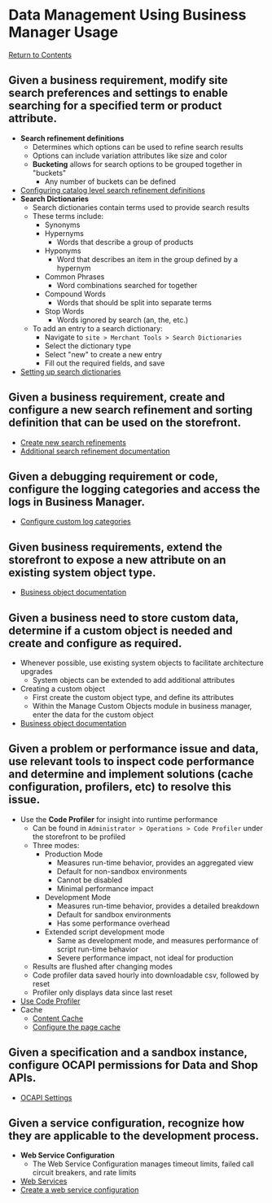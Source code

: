 # Data Management Using Business Manager Usage
[Return to Contents](../README.md)

## Given a business requirement, modify site search preferences and settings to enable searching for a specified term or product attribute.
- **Search refinement definitions**
    - Determines which options can be used to refine search results
    - Options can include variation attributes like size and color
    - **Bucketing** allows for search options to be grouped together in "buckets"
        - Any number of buckets can be defined
- [Configuring catalog level search refinement definitions](https://documentation.b2c.commercecloud.salesforce.com/DOC1/index.jsp?topic=%2Fcom.demandware.dochelp%2Fcontent%2Fb2c_commerce%2Ftopics%2Fsearch_and_navigation%2Fb2c_configuring_catalog_level_search_refinement_definitions.html)
- **Search Dictionaries**
    - Search dictionaries contain terms used to provide search results
    - These terms include:
        - Synonyms
        - Hypernyms
            - Words that describe a group of products
        - Hyponyms
            - Word that describes an item in the group defined by a hypernym
        - Common Phrases
            - Word combinations searched for together
        - Compound Words
            - Words that should be split into separate terms
        - Stop Words
            - Words ignored by search (an, the, etc.)
    - To add an entry to a search dictionary:
        - Navigate to `site > Merchant Tools > Search Dictionaries`
        - Select the dictionary type
        - Select "new" to create a new entry
        - Fill out the required fields, and save
- [Setting up search dictionaries](https://trailhead.salesforce.com/content/learn/modules/cc-einstein-smarter-search/cc-einstein-search-dictionaries)
## Given a business requirement, create and configure a new search refinement and sorting definition that can be used on the storefront.
- [Create new search refinements](https://documentation.b2c.commercecloud.salesforce.com/DOC3/index.jsp?topic=%2Fcom.demandware.dochelp%2Fcontent%2Fb2c_commerce%2Ftopics%2Fsearch_and_navigation%2Fb2c_creating_new_search_refinement_definitions.html)
- [Additional search refinement documentation](https://documentation.b2c.commercecloud.salesforce.com/DOC3/index.jsp?topic=%2Fcom.demandware.dochelp%2Fcontent%2Fb2c_commerce%2Ftopics%2Fsearch_and_navigation%2Fb2c_search_refinement.html)
## Given a debugging requirement or code, configure the logging categories and access the logs in Business Manager.
- [Configure custom log categories](https://documentation.b2c.commercecloud.salesforce.com/DOC2/index.jsp?topic=%2Fcom.demandware.dochelp%2FScriptProgramming%2FConfiguringCustomLoggingCategories.html)
## Given business requirements, extend the storefront to expose a new attribute on an existing system object type.
- [Business object documentation](https://trailhead.salesforce.com/content/learn/modules/cc-digital-for-developers/digital-business-objects)
## Given a business need to store custom data, determine if a custom object is needed and create and configure as required.
- Whenever possible, use existing system objects to facilitate architecture upgrades
    - System objects can be extended to add additional attributes
- Creating a custom object
    - First create the custom object type, and define its attributes
    - Within the Manage Custom Objects module in business manager, enter the data for the custom object
- [Business object documentation](https://trailhead.salesforce.com/content/learn/modules/cc-digital-for-developers/digital-business-objects)
## Given a problem or performance issue and data, use relevant tools to inspect code performance and determine and implement solutions (cache configuration, profilers, etc) to resolve this issue.
- Use the **Code Profiler** for insight into runtime performance
    - Can be found in `Administrator > Operations > Code Profiler` under the storefront to be profiled
    - Three modes:
        - Production Mode
            - Measures run-time behavior, provides an aggregated view
            - Default for non-sandbox environments
            - Cannot be disabled
            - Minimal performance impact
        - Development Mode
            - Measures run-time behavior, provides a detailed breakdown
            - Default for sandbox environments
            - Has some performance overhead
        - Extended script development mode
            - Same as development mode, and measures performance of script run-time behavior
            - Severe performance impact, not ideal for production
    - Results are flushed after changing modes
    - Code profiler data saved hourly into downloadable csv, followed by reset
    - Profiler only displays data since last reset
- [Use Code Profiler](https://documentation.b2c.commercecloud.salesforce.com/DOC2/index.jsp?topic=%2Fcom.demandware.dochelp%2Fcontent%2Fb2c_commerce%2Ftopics%2Fgetting_started%2Fb2c_welcome.html)
- Cache
    - [Content Cache](https://documentation.b2c.commercecloud.salesforce.com/DOC1/index.jsp?topic=%2Fcom.demandware.dochelp%2Fcontent%2Fb2c_commerce%2Ftopics%2Fsite_development%2Fb2c_content_cache.html&resultof=%22%63%61%63%68%65%22%20%22%63%61%63%68%22%20%22%63%6f%6e%66%69%67%75%72%61%74%69%6f%6e%22%20%22%63%6f%6e%66%69%67%75%72%22%20)
    - [Configure the page cache](https://documentation.b2c.commercecloud.salesforce.com/DOC1/index.jsp?topic=%2Fcom.demandware.dochelp%2Fcontent%2Fb2c_commerce%2Ftopics%2Fsite_development%2Fb2c_configure_page_cache.html)

## Given a specification and a sandbox instance, configure OCAPI permissions for Data and Shop APIs.
- [OCAPI Settings](https://documentation.b2c.commercecloud.salesforce.com/DOC2/index.jsp?topic=%2Fcom.demandware.dochelp%2FOCAPI%2Fcurrent%2Fusage%2FOCAPISettings.html)
## Given a service configuration, recognize how they are applicable to the development process.
- **Web Service Configuration**
    - The Web Service Configuration manages timeout limits, failed call circuit breakers, and rate limits
- [Web Services](https://documentation.b2c.commercecloud.salesforce.com/DOC1/index.jsp?topic=%2Fcom.demandware.dochelp%2Fcontent%2Fb2c_commerce%2Ftopics%2Fweb_services%2Fb2c_webservices.html)
- [Create a web service configuration](https://documentation.b2c.commercecloud.salesforce.com/DOC1/index.jsp?topic=%2Fcom.demandware.dochelp%2Fcontent%2Fb2c_commerce%2Ftopics%2Fweb_services%2Fb2c_create_web_service_config.html)
